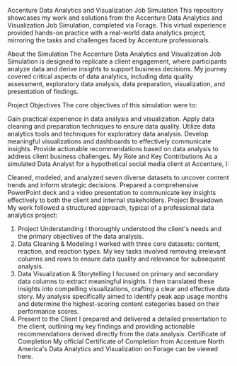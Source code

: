 Accenture Data Analytics and Visualization Job Simulation
This repository showcases my work and solutions from the Accenture Data Analytics and Visualization Job Simulation, completed via Forage. This virtual experience provided hands-on practice with a real-world data analytics project, mirroring the tasks and challenges faced by Accenture professionals.

About the Simulation
The Accenture Data Analytics and Visualization Job Simulation is designed to replicate a client engagement, where participants analyze data and derive insights to support business decisions. My journey covered critical aspects of data analytics, including data quality assessment, exploratory data analysis, data preparation, visualization, and presentation of findings.

Project Objectives
The core objectives of this simulation were to:

Gain practical experience in data analysis and visualization.
Apply data cleaning and preparation techniques to ensure data quality.
Utilize data analytics tools and techniques for exploratory data analysis.
Develop meaningful visualizations and dashboards to effectively communicate insights.
Provide actionable recommendations based on data analysis to address client business challenges.
My Role and Key Contributions
As a simulated Data Analyst for a hypothetical social media client at Accenture, I:

Cleaned, modeled, and analyzed seven diverse datasets to uncover content trends and inform strategic decisions.
Prepared a comprehensive PowerPoint deck and a video presentation to communicate key insights effectively to both the client and internal stakeholders.
Project Breakdown
My work followed a structured approach, typical of a professional data analytics project:

1. Project Understanding
I thoroughly understood the client's needs and the primary objectives of the data analysis.
2. Data Cleaning & Modeling
I worked with three core datasets: content, reaction, and reaction types.
My key tasks involved removing irrelevant columns and rows to ensure data quality and relevance for subsequent analysis.
3. Data Visualization & Storytelling
I focused on primary and secondary data columns to extract meaningful insights.
I then translated these insights into compelling visualizations, crafting a clear and effective data story.
My analysis specifically aimed to identify peak app usage months and determine the highest-scoring content categories based on their performance scores.
4. Present to the Client
I prepared and delivered a detailed presentation to the client, outlining my key findings and providing actionable recommendations derived directly from the data analysis.
Certificate of Completion
My official Certificate of Completion from Accenture North America's Data Analytics and Visualization on Forage can be viewed here.
